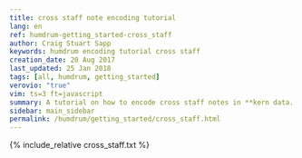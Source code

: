 ```yaml
---
title: cross staff note encoding tutorial
lang: en
ref: humdrum-getting_started-cross_staff
author: Craig Stuart Sapp
keywords: humdrum encoding tutorial cross staff
creation_date: 20 Aug 2017
last_updated: 25 Jan 2018
tags: [all, humdrum, getting_started]
verovio: "true"
vim: ts=3 ft=javascript
summary: A tutorial on how to encode cross staff notes in **kern data.
sidebar: main_sidebar
permalink: /humdrum/getting_started/cross_staff.html
---
```


{% include_relative cross_staff.txt %}

